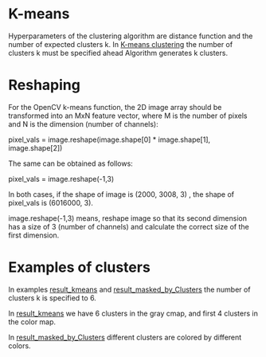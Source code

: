 
# K-means
 
Hyperparameters of the clustering algorithm are distance function 
and the number of expected clusters k.
In [K-means clustering](https://en.wikipedia.org/wiki/K-means_clustering) 
the number of clusters k must be specified ahead 
Algorithm generates k clusters.

# Reshaping

For the OpenCV k-means function,
the 2D image array should be transformed into an MxN feature vector, where M is
the number of pixels and N is the dimension (number of channels):
 
 pixel_vals = image.reshape(image.shape[0] * image.shape[1], image.shape[2])
 
The same can be obtained as follows:

 pixel_vals = image.reshape(-1,3) 
 
In both cases, if the shape of image is  (2000, 3008, 3) , 
the shape of pixel_vals is  (6016000, 3).

image.reshape(-1,3) means, reshape image so that its second dimension 
has a size of 3 (number of channels) and calculate the correct size of the 
first dimension.

# Examples of clusters

In examples [result_kmeans]() and 
[result_masked_by_Clusters]() the number of clusters k is specified to 6. 

In [result_kmeans]() we have 6 clusters in the gray cmap, 
and first 4 clusters in the color map.

In [result_masked_by_Clusters]() different clusters are colored
by different colors.
